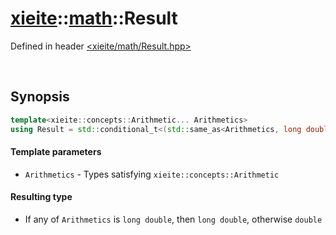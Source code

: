 # [xieite](../xieite.md)\:\:[math](../math.md)\:\:Result
Defined in header [<xieite/math/Result.hpp>](../../include/xieite/math/Result.hpp)

&nbsp;

## Synopsis
```cpp
template<xieite::concepts::Arithmetic... Arithmetics>
using Result = std::conditional_t<(std::same_as<Arithmetics, long double> || ...), long double, double>;
```
#### Template parameters
- `Arithmetics` - Types satisfying `xieite::concepts::Arithmetic`
#### Resulting type
- If any of `Arithmetics` is `long double`, then `long double`, otherwise `double`
